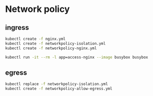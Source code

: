 # Network policy

## ingress

```sh
kubectl create -f nginx.yml
kubectl create -f networkpolicy-isolation.yml
kubectl create -f networkpolicy-nginx.yml
```

```sh
kubectl run -it --rm -l app=access-nginx --image busybox busybox
```

## egress

```sh
kubectl replace -f networkpolicy-isolation.yml
kubectl create -f networkpolicy-allow-egress.yml
```

